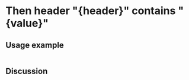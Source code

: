 
Then header "{header}" contains "{value}"
=============================================================================================================

Usage example
-------------

```
```

Discussion
----------
